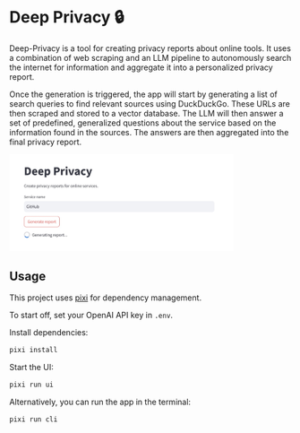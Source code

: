 # Deep Privacy 🔒

Deep-Privacy is a tool for creating privacy reports about online tools. It uses a combination of web scraping and an LLM pipeline to autonomously search the internet for information and aggregate it into a personalized privacy report.

Once the generation is triggered, the app will start by generating a list of search queries to find relevant sources using DuckDuckGo. These URLs are then scraped and stored to a vector database. The LLM will then answer a set of predefined, generalized questions about the service based on the information found in the sources. The answers are then aggregated into the final privacy report.

<img src="./docs/ui.jpg" alt="Deep Privacy UI" width="400">

## Usage

This project uses [pixi](https://pixi.sh/latest/) for dependency management.

To start off, set your OpenAI API key in <code>.env</code>.

Install dependencies:

```bash
pixi install
```

Start the UI:

```bash
pixi run ui
```

Alternatively, you can run the app in the terminal:

```bash
pixi run cli
```
